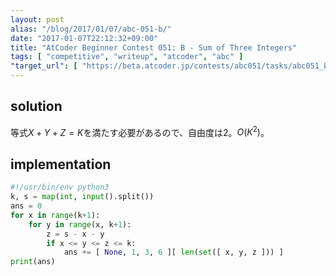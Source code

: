 ```yaml
---
layout: post
alias: "/blog/2017/01/07/abc-051-b/"
date: "2017-01-07T22:12:32+09:00"
title: "AtCoder Beginner Contest 051: B - Sum of Three Integers"
tags: [ "competitive", "writeup", "atcoder", "abc" ]
"target_url": [ "https://beta.atcoder.jp/contests/abc051/tasks/abc051_b" ]
---
```


## solution

等式$X + Y + Z = K$を満たす必要があるので、自由度は$2$。$O(K^2)$。

## implementation

``` python
#!/usr/bin/env python3
k, s = map(int, input().split())
ans = 0
for x in range(k+1):
    for y in range(x, k+1):
        z = s - x - y
        if x <= y <= z <= k:
            ans += [ None, 1, 3, 6 ][ len(set([ x, y, z ])) ]
print(ans)
```
